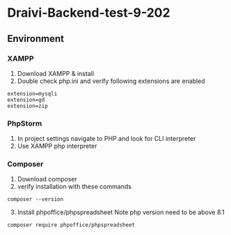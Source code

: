 # Draivi-Backend-test-9-202

## Environment
### XAMPP
1. Download XAMPP & install
2. Double check php.ini and verify following extensions are enabled
```
extension=mysqli
extension=gd
extension=zip
```


### PhpStorm
1. In project settings navigate to PHP and look for CLI interpreter
2. Use XAMPP php interpreter


### Composer
1. Download composer
2. verify installation with these commands
```
composer --version
```
3. Install phpoffice/phpspreadsheet Note php version need to be above 8.1
```
composer require phpoffice/phpspreadsheet
```

